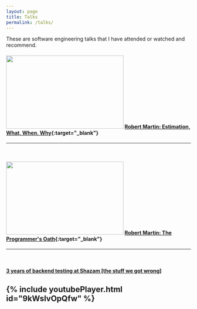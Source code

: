 ```yaml
---
layout: page
title: Talks
permalink: /talks/
---
```


These are software engineering talks that I have attended or watched and recommend.

#### [<img src="https://i.vimeocdn.com/video/600446586_1280.jpg" width="320" height="200">](https://skillsmatter.com/skillscasts/8557-estimation-what-when-why-by-robert-martin) [Robert Martin: Estimation, What, When, Why][Estimation]{:target="_blank"}
---
<br/>

#### [<img src="https://i.vimeocdn.com/video/627721120.webp?mw=2200&mh=1536&q=70" width="320" height="200">](https://skillsmatter.com/skillscasts/9503-the-programmers-oath-uncle-bob-martin) [Robert Martin: The Programmer's Oath][Oath]{:target="_blank"}
---
<br/>

#### [3 years of backend testing at Shazam [the stuff we got wrong]][Shazam]

{% include youtubePlayer.html id="9kWslvOpQfw" %}  
---
<br/>



[Estimation]: https://skillsmatter.com/skillscasts/8557-estimation-what-when-why-by-robert-martin
[Oath]: https://skillsmatter.com/skillscasts/9503-the-programmers-oath-uncle-bob-martin
[Shazam]: https://virtualjug.com/3-years-of-backend-testing-at-shazam-the-stuff-we-got-wrong/
